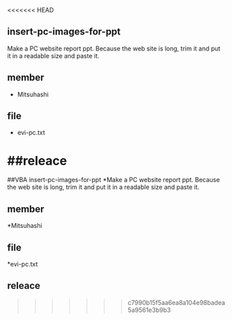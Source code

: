 <<<<<<< HEAD
## insert-pc-images-for-ppt
 Make a PC website report ppt. Because the web site is long, trim it and put it in a readable size and paste it.

## member
* Mitsuhashi

## file
* evi-pc.txt

##releace
=======
##VBA insert-pc-images-for-ppt
*Make a PC website report ppt. Because the web site is long, trim it and put it in a readable size and paste it.

## member
*Mitsuhashi

## file
*evi-pc.txt

## releace
>>>>>>> c7990b15f5aa6ea8a104e98badea5a9561e3b9b3
